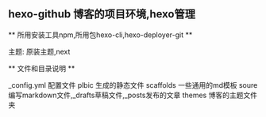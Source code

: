 ## hexo-github 博客的项目环境,hexo管理

** 所用安装工具npm,所用包hexo-cli,hexo-deployer-git **

主题: 原装主题,next

** 文件和目录说明 **

_config.yml     配置文件
plbic           生成的静态文件
scaffolds       一些通用的md模板
soure           编写markdown文件,_drafts草稿文件,_posts发布的文章
themes          博客的主题文件夹
